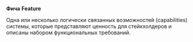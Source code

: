 **Фича**
**Feature**

Одна или несколько логически связанных возможностей (capabilities) системы, которые представляют ценность для стейкхолдеров и описаны набором функциональных требований.